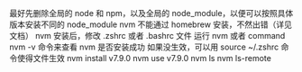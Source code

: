 最好先删除全局的 node 和 npm，以及全局的 node_module，以便可以按照具体版本安装不同的 node_module
nvm 不能通过 homebrew 安装，不然出错（详见文档）
nvm 安装后，修改 .zshrc 或者 .bashrc 文件
运行 nvm 或者 command nvm -v 命令来查看 nvm 是否安装成功
如果没生效，可以用 source ~/.zshrc 命令使得文件生效
nvm install v7.9.0
nvm use v7.9.0
nvm ls
nvm ls-remote

